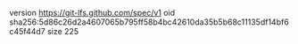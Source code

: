 version https://git-lfs.github.com/spec/v1
oid sha256:5d86c26d2a4607065b795ff58b4bc42610da35b5b68c11135df14bf6c45f44d7
size 225

